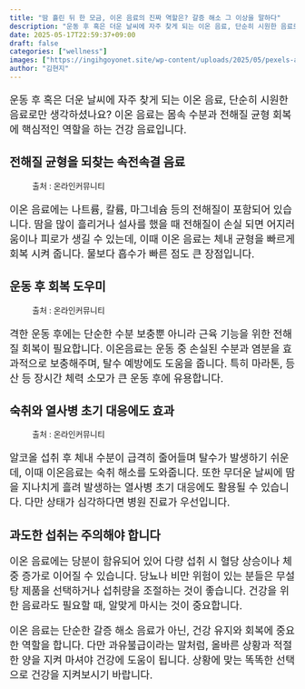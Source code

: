 ```yaml
---
title: "땀 흘린 뒤 한 모금, 이온 음료의 진짜 역할은? 갈증 해소 그 이상을 말하다"
description: "운동 후 혹은 더운 날씨에 자주 찾게 되는 이온 음료, 단순히 시원한 음료로만 생각하셨나요? 이온 음료는 몸속 수분과 전해질 균형 회복에 핵심적인 역할을 하는 건강 음료입니다."
date: 2025-05-17T22:59:37+09:00
draft: false
categories: ["wellness"]
images: ["https://ingihgoyonet.site/wp-content/uploads/2025/05/pexels-airamdphoto-30731008-1-1024x683.jpg", "https://ingihgoyonet.site/wp-content/uploads/2025/05/pexels-victorfreitas-841130-1024x683.jpg", "https://ingihgoyonet.site/wp-content/uploads/2025/05/pexels-charlotte-may-5946607-1024x683.jpg"]
author: "김현지"
---
```


<p style="font-size:18px">운동 후 혹은 더운 날씨에 자주 찾게 되는 이온 음료, 단순히 시원한 음료로만 생각하셨나요? 이온 음료는 몸속 수분과 전해질 균형 회복에 핵심적인 역할을 하는 건강 음료입니다.</p> <h2 >전해질 균형을 되찾는 속전속결 음료</h2> <figure ><img src="https://ingihgoyonet.site/wp-content/uploads/2025/05/pexels-airamdphoto-30731008-1-1024x683.jpg" alt="" style="aspect-ratio:16/9;object-fit:cover"/><figcaption >출처 : 온라인커뮤니티</figcaption></figure> <p style="font-size:18px">이온 음료에는 나트륨, 칼륨, 마그네슘 등의 전해질이 포함되어 있습니다. 땀을 많이 흘리거나 설사를 했을 때 전해질이 손실 되면 어지러움이나 피로가 생길 수 있는데, 이때 이온 음료는 체내 균형을 빠르게 회복 시켜 줍니다. 물보다 흡수가 빠른 점도 큰 장점입니다.</p> <h2 >운동 후 회복 도우미</h2> <figure ><img src="https://ingihgoyonet.site/wp-content/uploads/2025/05/pexels-victorfreitas-841130-1024x683.jpg" alt="" style="aspect-ratio:16/9;object-fit:cover"/><figcaption >출처 : 온라인커뮤니티</figcaption></figure> <p style="font-size:18px">격한 운동 후에는 단순한 수분 보충뿐 아니라 근육 기능을 위한 전해질 회복이 필요합니다. 이온음료는 운동 중 손실된 수분과 염분을 효과적으로 보충해주며, 탈수 예방에도 도움을 줍니다. 특히 마라톤, 등산 등 장시간 체력 소모가 큰 운동 후에 유용합니다.</p> <h2 >숙취와 열사병 초기 대응에도 효과</h2> <figure ><img src="https://ingihgoyonet.site/wp-content/uploads/2025/05/pexels-charlotte-may-5946607-1024x683.jpg" alt="" style="aspect-ratio:16/9;object-fit:cover"/><figcaption >출처 : 온라인커뮤니티</figcaption></figure> <p style="font-size:18px">알코올 섭취 후 체내 수분이 급격히 줄어들며 탈수가 발생하기 쉬운데, 이때 이온음료는 숙취 해소를 도와줍니다. 또한 무더운 날씨에 땀을 지나치게 흘려 발생하는 열사병 초기 대응에도 활용될 수 있습니다. 다만 상태가 심각하다면 병원 진료가 우선입니다.</p> <h2 >과도한 섭취는 주의해야 합니다</h2> <p style="font-size:18px">이온 음료에는 당분이 함유되어 있어 다량 섭취 시 혈당 상승이나 체중 증가로 이어질 수 있습니다. 당뇨나 비만 위험이 있는 분들은 무설탕 제품을 선택하거나 섭취량을 조절하는 것이 좋습니다. 건강을 위한 음료라도 필요할 때, 알맞게 마시는 것이 중요합니다.</p> <p style="font-size:18px">이온 음료는 단순한 갈증 해소 음료가 아닌, 건강 유지와 회복에 중요한 역할을 합니다. 다만 과유불급이라는 말처럼, 올바른 상황과 적절한 양을 지켜 마셔야 건강에 도움이 됩니다. 상황에 맞는 똑똑한 선택으로 건강을 지켜보시기 바랍니다.</p>